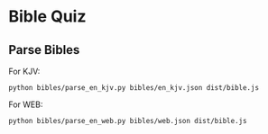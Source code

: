 # Bible Quiz

## Parse Bibles

For KJV:

```
python bibles/parse_en_kjv.py bibles/en_kjv.json dist/bible.js
```

For WEB:

```
python bibles/parse_en_web.py bibles/web.json dist/bible.js
```
